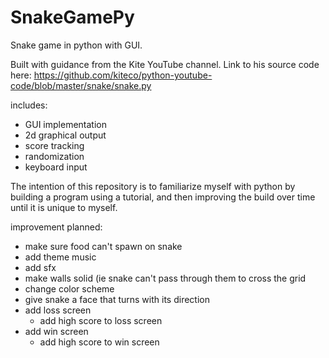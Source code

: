# SnakeGamePy
Snake game in python with GUI.

Built with guidance from the Kite YouTube channel.
    Link to his source code here: https://github.com/kiteco/python-youtube-code/blob/master/snake/snake.py

includes:
- GUI implementation
- 2d graphical output
- score tracking
- randomization
- keyboard input

The intention of this repository is to familiarize myself with python by building a program using a tutorial, and then
improving the build over time until it is unique to myself.

improvement planned:
- make sure food can't spawn on snake
- add theme music
- add sfx
- make walls solid (ie snake can't pass through them to cross the grid
- change color scheme
- give snake a face that turns with its direction
- add loss screen
    - add high score to loss screen
- add win screen
    - add high score to win screen


